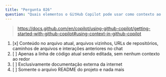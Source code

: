 ```yaml
---
title: "Pergunta 026"
question: "Quais elementos o GitHub Copilot pode usar como contexto ao gerar sugestões?"
---
```


> https://docs.github.com/en/copilot/using-github-copilot/getting-started-with-github-copilot#using-context-in-github-copilot
1. [x] Conteúdo no arquivo atual, arquivos vizinhos, URLs de repositórios, caminhos de arquivos e interações anteriores no chat
1. [ ] Apenas a linha de código atual sendo editada, sem nenhum contexto ao redor
1. [ ] Exclusivamente documentação externa da internet
1. [ ] Somente o arquivo README do projeto e nada mais
